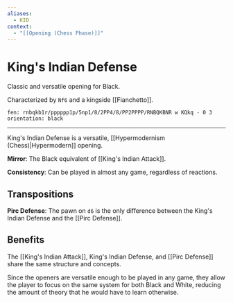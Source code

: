 ```yaml
---
aliases:
  - KID
context:
  - "[[Opening (Chess Phase)]]"
---
```


# King's Indian Defense

Classic and versatile opening for Black.

Characterized by `Nf6` and a kingside [[Fianchetto]].

```chesser
fen: rnbqkb1r/pppppp1p/5np1/8/2PP4/8/PP2PPPP/RNBQKBNR w KQkq - 0 3
orientation: black
```

---

King's Indian Defense is a versatile, [[Hypermodernism (Chess)|Hypermodern]] opening.

**Mirror**: The Black equivalent of [[King's Indian Attack]].

**Consistency**: Can be played in almost any game, regardless of reactions.

## Transpositions

**Pirc Defense**: The pawn on `d6` is the only difference between the King's Indian Defense and the [[Pirc Defense]].

## Benefits

The [[King's Indian Attack]], King's Indian Defense, and [[Pirc Defense]] share the same structure and concepts.

Since the openers are versatile enough to be played in any game, they allow the player to focus on the same system for both Black and White, reducing the amount of theory that he would have to learn otherwise.
